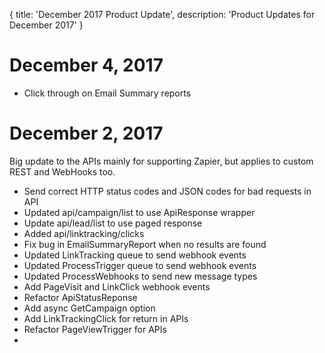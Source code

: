 {
	title: 'December 2017 Product Update',
	description: 'Product Updates for December 2017'
}
# December 4, 2017
* Click through on Email Summary reports

# December 2, 2017
Big update to the APIs mainly for supporting Zapier, but applies to custom REST and WebHooks too.

* Send correct HTTP status codes and JSON codes for bad requests in API
* Updated api/campaign/list to use ApiResponse wrapper
* Update api/lead/list to use paged response
* Added api/linktracking/clicks
* Fix bug in EmailSummaryReport when no results are found
* Updated LinkTracking queue to send webhook events
* Updated ProcessTrigger queue to send webhook events
* Updated ProcessWebhooks to send new message types
* Add PageVisit and LinkClick webhook events
* Refactor ApiStatusReponse
* Add async GetCampaign option
* Add LinkTrackingClick for return in APIs
* Refactor PageViewTrigger for APIs
* 